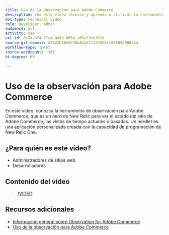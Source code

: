 ```yaml
---
title: Uso de la observación para Adobe Commerce
description: Vea este vídeo técnico y aprenda a utilizar la herramienta de observación para Adobe Commerce.
doc-type: technical video
role: Developer, Admin
audience: all
activity: use
exl-id: 8c7dab74-7fc4-4d1d-866a-a05a23cbf3fd
source-git-commit: 42622b18e5738e8cb57f247029c189884698851a
workflow-type: tm+mt
source-wordcount: '101'
ht-degree: 0%

---
```


# Uso de la observación para Adobe Commerce

En este vídeo, conozca la herramienta de observación para Adobe Commerce, que es un nerd de New Relic para ver el estado del sitio de Adobe Commerce, las vistas de tiempo actuales o pasadas. Un nerdlet es una aplicación personalizada creada con la capacidad de programación de New Relic One.

## ¿Para quién es este vídeo?

- Administradores de sitios web
- Desarrolladores

## Contenido del vídeo

>[!VIDEO](https://video.tv.adobe.com/v/344444?quality=12&learn=on)

## Recursos adicionales

- [Información general sobre Observation for Adobe Commerce](https://support.magento.com/hc/en-us/articles/4406549696781)
- [Uso de la observación para Adobe Commerce](https://support.magento.com/hc/en-us/articles/4402379845901-Use-Observation-for-Adobe-Commerce)
